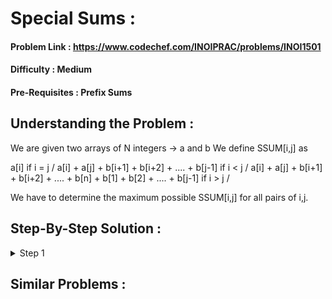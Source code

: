 # Special Sums :

#### Problem Link : https://www.codechef.com/INOIPRAC/problems/INOI1501
#### Difficulty : Medium
#### Pre-Requisites : Prefix Sums

## Understanding the Problem :

We are given two arrays of N integers -> a and b
We define SSUM[i,j] as

a[i] if i = j /
a[i] + a[j] + b[i+1] + b[i+2] + .... + b[j-1]  if i < j /
a[i] + a[j] + b[i+1] + b[i+2] + .... + b[n] + b[1] + b[2] + .... + b[j-1]  if i > j /

We have to determine the maximum possible SSUM[i,j] for all pairs of i,j.

## Step-By-Step Solution :

<details>
  <summary> Step 1 </summary>
  
  \
  This is a very important step\
  very bery
  
  ```cpp
  for(ll i = 0; i < n; i++){
    dp[i] = dp[i-1] + 1;
  }
  ```
  </details>

## Similar Problems :

